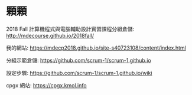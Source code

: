 # 顆顆
2018 Fall 計算機程式與電腦輔助設計實習課程分組倉儲: http://mdecourse.github.io/2018fall/

我的網站: https://mdecp2018.github.io/site-s40723108/content/index.html

分組示範倉儲: https://github.com/scrum-1/scrum-1.github.io

設定步驟: https://github.com/scrum-1/scrum-1.github.io/wiki

cpgx 網站: https://cpgx.kmol.info
